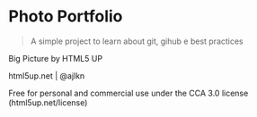 # Photo Portfolio

> A simple project to learn about git, gihub e best practices

Big Picture by HTML5 UP

html5up.net | @ajlkn

Free for personal and commercial use under the CCA 3.0 license (html5up.net/license)

